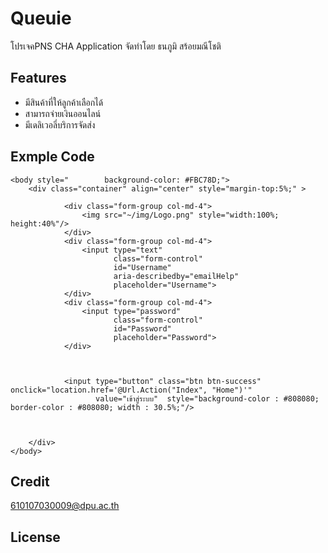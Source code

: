 # Queuie
 โปรเจคPNS CHA Application จัดทำโดย ธนภูมิ สร้อยมณีโชติ
## Features
- มีสินค้าที่ให้ลูกค้าเลือกได้
- สามารถจ่ายเงินออนไลน์
- มีเดลิเวอลี่บริการจัดส่ง
## Exmple Code
``` 
<body style="        background-color: #FBC78D;">
    <div class="container" align="center" style="margin-top:5%;" >
        
            <div class="form-group col-md-4">
                <img src="~/img/Logo.png" style="width:100%; height:40%"/>
            </div>
            <div class="form-group col-md-4">
                <input type="text"
                       class="form-control"
                       id="Username"
                       aria-describedby="emailHelp"
                       placeholder="Username">
            </div>
            <div class="form-group col-md-4">
                <input type="password"
                       class="form-control"
                       id="Password"
                       placeholder="Password">
            </div>
            

            
            <input type="button" class="btn btn-success" onclick="location.href='@Url.Action("Index", "Home")'" 
                   value="เข้าสู่ระบบ"  style="background-color : #808080; border-color : #808080; width : 30.5%;"/>
            
            
        
    </div>           
</body>
``` 
## Credit
610107030009@dpu.ac.th
## License
